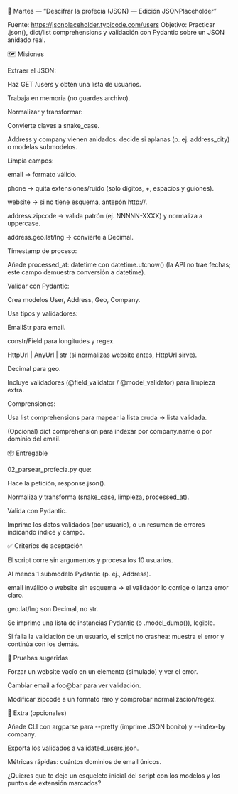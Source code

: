 🧩 Martes — “Descifrar la profecía (JSON) — Edición JSONPlaceholder”

Fuente: https://jsonplaceholder.typicode.com/users
Objetivo: Practicar .json(), dict/list comprehensions y validación con Pydantic sobre un JSON anidado real.

🗺️ Misiones

Extraer el JSON:

Haz GET /users y obtén una lista de usuarios.

Trabaja en memoria (no guardes archivo).

Normalizar y transformar:

Convierte claves a snake_case.

Address y company vienen anidados: decide si aplanas (p. ej. address_city) o modelas submodelos.

Limpia campos:

email → formato válido.

phone → quita extensiones/ruido (solo dígitos, +, espacios y guiones).

website → si no tiene esquema, antepón http://.

address.zipcode → valida patrón (ej. NNNNN-XXXX) y normaliza a uppercase.

address.geo.lat/lng → convierte a Decimal.

Timestamp de proceso:

Añade processed_at: datetime con datetime.utcnow() (la API no trae fechas; este campo demuestra conversión a datetime).

Validar con Pydantic:

Crea modelos User, Address, Geo, Company.

Usa tipos y validadores:

EmailStr para email.

constr/Field para longitudes y regex.

HttpUrl | AnyUrl | str (si normalizas website antes, HttpUrl sirve).

Decimal para geo.

Incluye validadores (@field_validator / @model_validator) para limpieza extra.

Comprensiones:

Usa list comprehensions para mapear la lista cruda → lista validada.

(Opcional) dict comprehension para indexar por company.name o por dominio del email.

📦 Entregable

02_parsear_profecia.py que:

Hace la petición, response.json().

Normaliza y transforma (snake_case, limpieza, processed_at).

Valida con Pydantic.

Imprime los datos validados (por usuario), o un resumen de errores indicando índice y campo.

✅ Criterios de aceptación

El script corre sin argumentos y procesa los 10 usuarios.

Al menos 1 submodelo Pydantic (p. ej., Address).

email inválido o website sin esquema → el validador lo corrige o lanza error claro.

geo.lat/lng son Decimal, no str.

Se imprime una lista de instancias Pydantic (o .model_dump()), legible.

Si falla la validación de un usuario, el script no crashea: muestra el error y continúa con los demás.

🧪 Pruebas sugeridas

Forzar un website vacío en un elemento (simulado) y ver el error.

Cambiar email a foo@bar para ver validación.

Modificar zipcode a un formato raro y comprobar normalización/regex.

🌟 Extra (opcionales)

Añade CLI con argparse para --pretty (imprime JSON bonito) y --index-by company.

Exporta los validados a validated_users.json.

Métricas rápidas: cuántos dominios de email únicos.

¿Quieres que te deje un esqueleto inicial del script con los modelos y los puntos de extensión marcados?